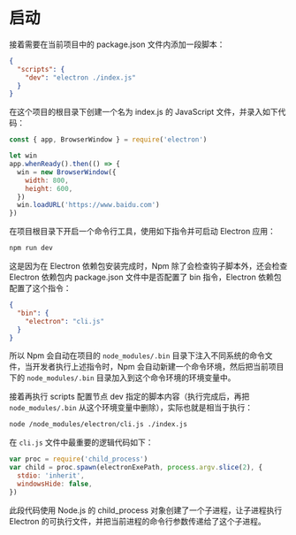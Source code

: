 # 启动

接着需要在当前项目中的 package.json 文件内添加一段脚本：

```json
{
  "scripts": {
    "dev": "electron ./index.js"
  }
}
```

在这个项目的根目录下创建一个名为 index.js 的 JavaScript 文件，并录入如下代码：

```js
const { app, BrowserWindow } = require('electron')

let win
app.whenReady().then(() => {
  win = new BrowserWindow({
    width: 800,
    height: 600,
  })
  win.loadURL('https://www.baidu.com')
})
```

在项目根目录下开启一个命令行工具，使用如下指令并可启动 Electron 应用：

```bash
npm run dev
```

这是因为在 Electron 依赖包安装完成时，Npm 除了会检查钩子脚本外，还会检查 Electron 依赖包内 package.json 文件中是否配置了 bin 指令，Electron 依赖包配置了这个指令：

```json
{
  "bin": {
    "electron": "cli.js"
  }
}
```

所以 Npm 会自动在项目的 `node_modules/.bin` 目录下注入不同系统的命令文件，当开发者执行上述指令时，Npm 会自动新建一个命令环境，然后把当前项目下的 `node_modules/.bin` 目录加入到这个命令环境的环境变量中。

接着再执行 scripts 配置节点 dev 指定的脚本内容（执行完成后，再把 `node_modules/.bin` 从这个环境变量中删除），实际也就是相当于执行：

```bash
node /node_modules/electron/cli.js ./index.js
```

在 `cli.js` 文件中最重要的逻辑代码如下：

```js
var proc = require('child_process')
var child = proc.spawn(electronExePath, process.argv.slice(2), {
  stdio: 'inherit',
  windowsHide: false,
})
```

此段代码使用 Node.js 的 child_process 对象创建了一个子进程，让子进程执行 Electron 的可执行文件，并把当前进程的命令行参数传递给了这个子进程。
